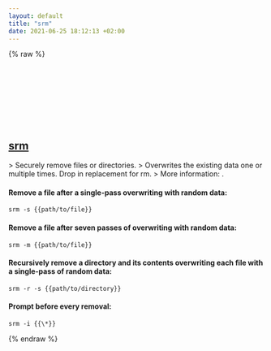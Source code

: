 ```yaml
---
layout: default
title: "srm"
date: 2021-06-25 18:12:13 +02:00
---
```

{% raw %}
<h2 id="srm">
  <a href="/en/common/srm.html">srm</a> <a href="#srm"><svg class="icon">
    <use href="/assets/images/unicode_sprite.svg#link" />
  </svg></a>
</h2>
> Securely remove files or directories.
> Overwrites the existing data one or multiple times. Drop in replacement for rm.
> More information: <http://srm.sourceforge.net/srm.html>.

#### Remove a file after a single-pass overwriting with random data:
```shell
srm -s {{path/to/file}}
```
#### Remove a file after seven passes of overwriting with random data:
```shell
srm -m {{path/to/file}}
```
#### Recursively remove a directory and its contents overwriting each file with a single-pass of random data:
```shell
srm -r -s {{path/to/directory}}
```
#### Prompt before every removal:
```shell
srm -i {{\*}}
```
{% endraw %}